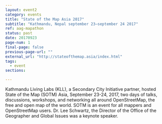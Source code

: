 ```yaml
---
layout: event2
category: events
title: "State of the Map Asia 2017"
subtitle: "Kathmandu, Nepal september 23–september 24 2017"
ref: aag-mapathon
status: past
date: 20170923
page-num: 1
final-page: false
previous-page-url: ""
external_url: "http://stateofthemap.asia/index.html"
tags:
  - event
sections:

---
```


Kathmandu Living Labs (KLL), a Secondary City Initiative partner, hosted State of the Map (SOTM) Asia, September 23-24, 2017, two days of talks, discussions, workshops, and networking all around OpenStreetMap, the free and open map of the world. SOTM is an event for all mappers and OpenStreetMap users. Dr. Lee Schwartz, the Director of the Office of the Geographer and Global Issues was a keynote speaker.

